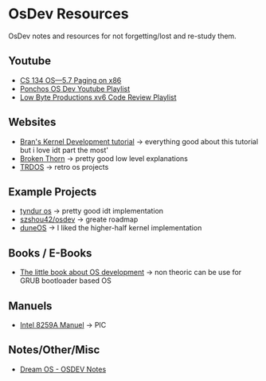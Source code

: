 # OsDev Resources
OsDev notes and resources for not forgetting/lost and re-study them.

## Youtube
* [CS 134 OS—5.7 Paging on x86](https://www.youtube.com/watch?v=dn55T2q63RU&ab_channel=NeilRhodes)
* [Ponchos OS Dev Youtube Playlist](https://www.youtube.com/playlist?list=PLxN4E629pPnJxCQCLy7E0SQY_zuumOVyZ)
* [Low Byte Productions xv6 Code Review Playlist](https://www.youtube.com/watch?v=KkenLT8S9Hs&list=PLP29wDx6QmW4Mw8mgvP87Zk33LRcKA9bl&ab_channel=LowByteProductions)

## Websites
* [Bran's Kernel Development tutorial](http://www.osdever.net/bkerndev/Docs/idt.htm) -> everything good about this tutorial but i love idt part the most'
* [Broken Thorn](http://www.brokenthorn.com/Resources/OSDev17.html) -> pretty good low level explanations
* [TRDOS](https://www.singlix.com/) -> retro os projects
## Example Projects
* [tyndur os](https://git.tyndur.org/lowlevel/tyndur/) -> pretty good idt implementation
* [szshou42/osdev](https://github.com/szhou42/osdev) -> greate roadmap
* [duneOS](https://github.com/naegelejd/duneOS/tree/master) -> I liked the higher-half kernel implementation

## Books / E-Books
* [The little book about OS development](https://littleosbook.github.io/) -> non theoric can be use for GRUB bootloader based OS

## Manuels
* [Intel 8259A Manuel](https://pdos.csail.mit.edu/6.828/2008/readings/hardware/8259A.pdf) -> PIC

## Notes/Other/Misc
* [Dream OS - OSDEV Notes](https://github.com/dreamos82/Osdev-Notes)
